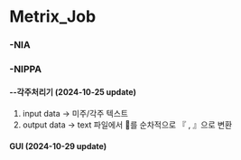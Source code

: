 # Metrix_Job
### -NIA

### -NIPPA
#### --각주처리기 (2024-10-25 update)
1. input data -> 미주/각주 텍스트
2. output data -> text 파일에서 를 순차적으로 『 , 』으로 변환

#### GUI (2024-10-29 update)
